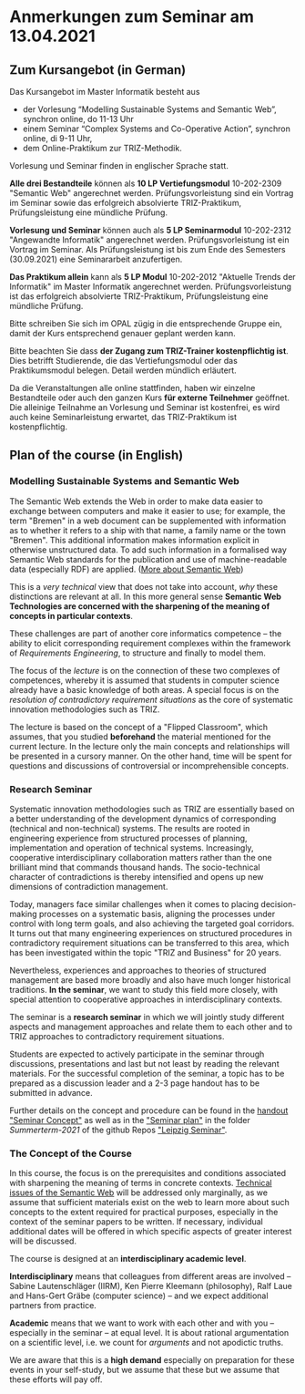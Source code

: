 # Anmerkungen zum Seminar am 13.04.2021

## Zum Kursangebot (in German)

Das Kursangebot im Master Informatik besteht aus
* der Vorlesung “Modelling Sustainable Systems and Semantic Web”, synchron
  online, do 11-13 Uhr
* einem Seminar “Complex Systems and Co-Operative Action”, synchron online, di
  9-11 Uhr,
* dem Online-Praktikum zur TRIZ-Methodik.

Vorlesung und Seminar finden in englischer Sprache statt.

__Alle drei Bestandteile__ können als __10 LP Vertiefungsmodul__ 10-202-2309
"Semantic Web" angerechnet werden. Prüfungsvorleistung sind ein Vortrag im
Seminar sowie das erfolgreich absolvierte TRIZ-Praktikum, Prüfungsleistung
eine mündliche Prüfung.

__Vorlesung und Seminar__ können auch als __5 LP Seminarmodul__ 10-202-2312
"Angewandte Informatik" angerechnet werden. Prüfungsvorleistung ist ein Vortrag
im Seminar. Als Prüfungsleistung ist bis zum Ende des Semesters (30.09.2021)
eine Seminararbeit anzufertigen.

__Das Praktikum allein__ kann als __5 LP Modul__ 10-202-2012 "Aktuelle Trends
der Informatik" im Master Informatik angerechnet werden. Prüfungsvorleistung
ist das erfolgreich absolvierte TRIZ-Praktikum, Prüfungsleistung eine
mündliche Prüfung.

Bitte schreiben Sie sich im OPAL zügig in die entsprechende Gruppe ein, damit
der Kurs entsprechend genauer geplant werden kann.

Bitte beachten Sie dass __der Zugang zum TRIZ-Trainer kostenpflichtig ist__.
Dies betrifft Studierende, die das Vertiefungsmodul oder das Praktikumsmodul
belegen.  Detail werden mündlich erläutert.

Da die Veranstaltungen alle online stattfinden, haben wir einzelne
Bestandteile oder auch den ganzen Kurs __für externe Teilnehmer__ geöffnet.
Die alleinige Teilnahme an Vorlesung und Seminar ist kostenfrei, es wird auch
keine Seminarleistung erwartet, das TRIZ-Praktikum ist kostenpflichtig.

## Plan of the course (in English)

### Modelling Sustainable Systems and Semantic Web

The Semantic Web extends the Web in order to make data easier to exchange
between computers and make it easier to use; for example, the term "Bremen" in
a web document can be supplemented with information as to whether it refers to
a ship with that name, a family name or the town "Bremen".  This additional
information makes information explicit in otherwise unstructured data.  To add
such information in a formalised way Semantic Web standards for the
publication and use of machine-readable data (especially RDF) are applied.
([More about Semantic Web](https://en.wikipedia.org/wiki/Semantic_Web))

This is a _very technical_ view that does not take into account, _why_ these
distinctions are relevant at all.  In this more general sense __Semantic Web
Technologies are concerned with the sharpening of the meaning of concepts in
particular contexts__.

These challenges are part of another core informatics competence &ndash; the
ability to elicit corresponding requirement complexes within the framework of
_Requirements Engineering_, to structure and finally to model them.

The focus of the _lecture_ is on the connection of these two complexes of
competences, whereby it is assumed that students in computer science already
have a basic knowledge of both areas.  A special focus is on the _resolution
of contradictory requirement situations_ as the core of systematic innovation
methodologies such as TRIZ.

The lecture is based on the concept of a "Flipped Classroom", which assumes,
that you studied __beforehand__ the material mentioned for the current
lecture. In the lecture only the main concepts and relationships will be
presented in a cursory manner.  On the other hand, time will be spent for
questions and discussions of controversial or incomprehensible concepts.

### Research Seminar

Systematic innovation methodologies such as TRIZ are essentially based on a
better understanding of the development dynamics of corresponding (technical
and non-technical) systems.  The results are rooted in engineering experience
from structured processes of planning, implementation and operation of
technical systems. Increasingly, cooperative interdisciplinary collaboration
matters rather than the one brilliant mind that commands thousand hands. The
socio-technical character of contradictions is thereby intensified and opens
up new dimensions of contradiction management.

Today, managers face similar challenges when it comes to placing
decision-making processes on a systematic basis, aligning the processes under
control with long term goals, and also achieving the targeted goal corridors.
It turns out that many engineering experiences on structured procedures in
contradictory requirement situations can be transferred to this area, which
has been investigated within the topic "TRIZ and Business" for 20 years.

Nevertheless, experiences and approaches to theories of structured management
are based more broadly and also have much longer historical traditions. __In
the seminar__, we want to study this field more closely, with special
attention to cooperative approaches in interdisciplinary contexts.

The seminar is a __research seminar__ in which we will jointly study different
aspects and management approaches and relate them to each other and to TRIZ
approaches to contradictory requirement situations.

Students are expected to actively participate in the seminar through
discussions, presentations and last but not least by reading the relevant
materials.  For the successful completion of the seminar, a topic has to be
prepared as a discussion leader and a 2-3 page handout has to be submitted in
advance.

Further details on the concept and procedure can be found in the [handout
"Seminar Concept"](../Seminarconcept.pdf) as well as in the ["Seminar
plan"](../Seminarplan.md) in the folder _Summerterm-2021_ of the github Repos
["Leipzig Seminar"](https://github.com/wumm-project/Leipzig-Seminar).

### The Concept of the Course

In this course, the focus is on the prerequisites and conditions associated
with sharpening the meaning of terms in concrete contexts.  [Technical issues
of the Semantic Web](https://www.semantic-web-grundlagen.de/) will be
addressed only marginally, as we assume that sufficient materials exist on the
web to learn more about such concepts to the extent required for practical
purposes, especially in the context of the seminar papers to be written. If
necessary, individual additional dates will be offered in which specific
aspects of greater interest will be discussed.

The course is designed at an __interdisciplinary academic level__. 

__Interdisciplinary__ means that colleagues from different areas are involved
&ndash; Sabine Lautenschläger (IIRM), Ken Pierre Kleemann (philosophy), Ralf
Laue and Hans-Gert Gräbe (computer science) &ndash; and we expect additional
partners from practice.

__Academic__ means that we want to work with each other and with you &ndash;
especially in the seminar &ndash; at equal level. It is about rational
argumentation on a scientific level, i.e. we count for _arguments_ and not
apodictic truths.

We are aware that this is a __high demand__ especially on preparation for
these events in your self-study, but we assume that these but we assume that
these efforts will pay off.
